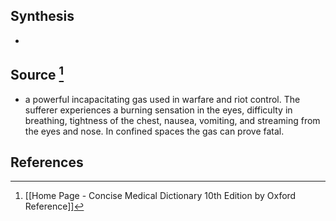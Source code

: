 ## Synthesis
- 
## Source [^1]
- a powerful incapacitating gas used in warfare and riot control. The sufferer experiences a burning sensation in the eyes, difficulty in breathing, tightness of the chest, nausea, vomiting, and streaming from the eyes and nose. In confined spaces the gas can prove fatal.
## References

[^1]: [[Home Page - Concise Medical Dictionary 10th Edition by Oxford Reference]]